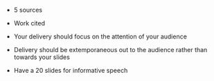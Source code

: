 -   5 sources 
    
-   Work cited 
    
-   Your delivery should focus on the attention of your audience 
    
-   Delivery should be extemporaneous out to the audience rather than towards your slides 
    
-   Have a 20 slides for informative speech